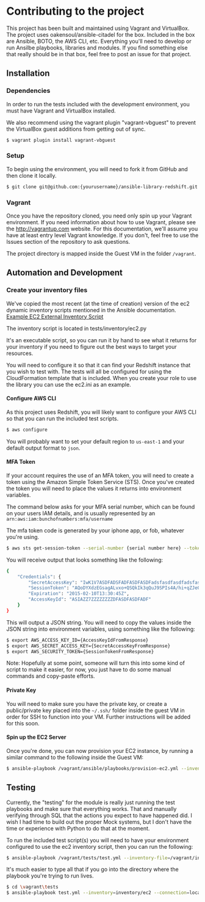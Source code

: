 # Contributing to the project

This project has been built and maintained using Vagrant and VirtualBox. The project uses oakensoul/ansible-citadel
for the box. Included in the box are Ansible, BOTO, the AWS CLI, etc. Everything you'll need to develop or run Ansilbe
playbooks, libraries and modules. If you find something else that really should be in that box, feel free to post an
issue for that project.

## Installation

### Dependencies

In order to run the tests included with the development environment, you must have Vagrant and VirtualBox installed.

We also recommend using the vagrant plugin "vagrant-vbguest" to prevent the VirtualBox guest additions from getting
out of sync.

```bash
$ vagrant plugin install vagrant-vbguest
```

### Setup

To begin using the environment, you will need to fork it from GitHub and then clone it locally.

```bash
$ git clone git@github.com:{yourusername}/ansible-library-redshift.git
```

### Vagrant

Once you have the repository cloned, you need only spin up your Vagrant environment. If you need information about
how to use Vagrant, please see the http://vagrantup.com website. For this documentation, we'll assume you have at
least entry level Vagrant knowledge. If you don't, feel free to use the Issues section of the repository to ask questions.

The project directory is mapped inside the Guest VM in the folder `/vagrant`.

## Automation and Development

### Create your inventory files

We've copied the most recent (at the time of creation) version of the ec2 dynamic inventory scripts mentioned in the
Ansible documentation. [Example EC2 External Inventory Script](http://docs.ansible.com/intro_dynamic_inventory.html#example-aws-ec2-external-inventory-script)

The inventory script is located in tests/inventory/ec2.py

It's an executable script, so you can run it by hand to see what it returns for your inventory if you need to figure out
the best ways to target your resources.

You will need to configure it so that it can find your Redshift instance that you wish to test with. The tests will
all be configured for using the CloudFormation template that is included. When you create your role to use the library
you can use the ec2.ini as an example.

#### Configure AWS CLI
As this project uses Redshift, you will likely want to configure your AWS CLI so that you can run the included test
scripts.

```bash
$ aws configure
```

You will probably want to set your default region to `us-east-1` and your default output format to `json`.

#### MFA Token
If your account requires the use of an MFA token, you will need to create a token using the Amazon Simple Token Service
(STS). Once you've created the token you will need to place the values it returns into environment variables.

The command below asks for your MFA serial number, which can be found on your users IAM details, and is usually
represented by an `arn:aws:iam:bunchofnumbers:mfa/username`

The mfa token code is generated by your iphone app, or fob, whatever you're using.

```bash
$ aws sts get-session-token --serial-number {serial number here} --token-code {mfa token here}
```

You will receive output that looks something like the following:
```bash
{
    "Credentials": {
        "SecretAccessKey": "IwK1V7ASDFADSFADFASDFASDFadsfasdfasdfadsfasdfasdf45gsdfg", 
        "SessionToken": "AQoDYXdzEGsagALvxo+QSQkIk3qQuJ9SPIs4A/hi+qZJeQBEb4h545yhb45hb45yb45yb4hy54CB8IqUyIyS8r6I4Y/Nu+EoO4Q22GJbumCu1QGE2islfkgjlkKJTSfdgj5lkjW+5aYF", 
        "Expiration": "2015-02-10T13:30:45Z", 
        "AccessKeyId": "ASIAZZ7ZZZZZZZZDFASDFASDFADF"
    }
}
```

This will output a JSON string. You will need to copy the values inside the JSON string into environment variables,
using something like the following:
```bash
$ export AWS_ACCESS_KEY_ID={AccessKeyIdFromResponse}
$ export AWS_SECRET_ACCESS_KEY={SecretAccessKeyFromResponse}
$ export AWS_SECURITY_TOKEN={SessionTokenFromResponse}
```

Note: Hopefully at some point, someone will turn this into some kind of script to make it easier, for now, you just have
to do some manual commands and copy-paste efforts.

#### Private Key
You will need to make sure you have the private key, or create a public/private key placed into the `~/.ssh/` folder
inside the guest VM in order for SSH to function into your VM. Further instructions will be added for this soon.

#### Spin up the EC2 Server

Once you're done, you can now provision your EC2 instance, by running a similar command to the following inside the Guest VM:
```bash
$ ansible-playbook /vagrant/ansible/playbooks/provision-ec2.yml --inventory-file=/vagrant/ansible/inventory/ec2
```

## Testing
Currently, the "testing" for the module is really just running the test playbooks and make sure that everything works.
That and manually verifying through SQL that the actions you expect to have happened did. I wish I had time to build
out the proper Mock systems, but I don't have the time or experience with Python to do that at the moment.

To run the included test script(s) you will need to have your environment configured to use the ec2 inventory script,
then you can run the following:
```bash
$ ansible-playbook /vagrant/tests/test.yml --inventory-file=/vagrant/inventory/ec2.py --connection=local -M library/redshift/
```

It's much easier to type all that if you go into the directory where the playbook you're trying to run lives.
```bash
$ cd \vagrant\tests
$ ansible-playbook test.yml --inventory=inventory/ec2 --connection=local -M library/redshift/
```


